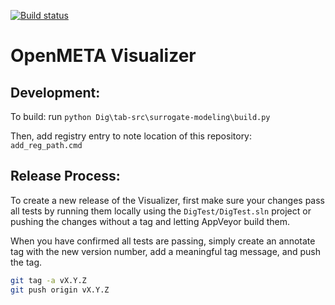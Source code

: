 [![Build status](https://ci.appveyor.com/api/projects/status/spief0ppp2yh5y3g?svg=true)](https://ci.appveyor.com/project/Metamorph/openmeta-visualizer)

# OpenMETA Visualizer

## Development:

To build: run `python Dig\tab-src\surrogate-modeling\build.py`

Then, add registry entry to note location of this repository: `add_reg_path.cmd`

## Release Process:

To create a new release of the Visualizer, first make sure your changes pass all tests by running them locally using the `DigTest/DigTest.sln` project or pushing the changes without a tag and letting AppVeyor build them.

When you have confirmed all tests are passing, simply create an annotate tag with the new version number, add a meaningful tag message, and push the tag.

```bash
git tag -a vX.Y.Z
git push origin vX.Y.Z
```
